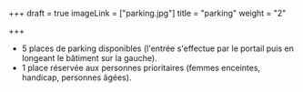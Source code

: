 +++
draft = true
imageLink = ["parking.jpg"]
title = "parking"
weight = "2"

+++
* 5 places de parking disponibles (l'entrée s'effectue par le portail puis en longeant le bâtiment sur la gauche).
* 1 place réservée aux personnes prioritaires (femmes enceintes, handicap, personnes âgées).